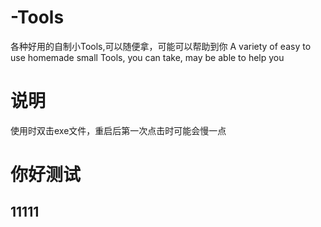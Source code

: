 # -Tools
各种好用的自制小Tools,可以随便拿，可能可以帮助到你 A variety of easy to use homemade small Tools, you can take, may be able to help you

# 说明
使用时双击exe文件，重启后第一次点击时可能会慢一点
<h1>你好测试</h1>

## 11111
